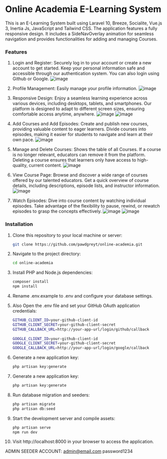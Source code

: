 # Online Academia E-Learning System

This is an E-Learning System built using Laravel 10, Breeze, Socialite, Vue.js 3, Inertia Js, JavaScript and Tailwind CSS. The application features a fully responsive design. It includes a SideNavOverlay animation for seamless navigation and provides functionalities for adding and managing Courses.

### Features

1. Login and Register: Securely log in to your account or create a new account to get started. Keep your personal information safe and accessible through our authentication system. You can also login using Github or Google.
![image](https://github.com/pawdgreyt/online-academia/assets/52988042/7f8e8a00-b6a8-44bb-b687-26612a2ad045)

2. Profile Management: Easily manage your profile information.
![image](https://github.com/pawdgreyt/online-academia/assets/52988042/80fd790f-ac64-4b83-91d3-fc66fa8626f2)

3. Responsive Design: Enjoy a seamless learning experience across various devices, including desktops, tablets, and smartphones. Our platform is designed to adapt to different screen sizes, ensuring comfortable access anytime, anywhere.
![image](https://github.com/pawdgreyt/online-academia/assets/52988042/6d6db68c-da08-45c3-90ac-d0516c5a2279)
![image](https://github.com/pawdgreyt/online-academia/assets/52988042/fe163d77-8e55-4452-8b85-0ff7a9ff05fc)

4. Add Courses and Add Episodes: Create and publish new courses, providing valuable content to eager learners. Divide courses into episodes, making it easier for students to navigate and learn at their own pace.
![image](https://github.com/pawdgreyt/online-academia/assets/52988042/c161da03-9b92-4751-bccb-bd1b44452ec8)

5. Manage and Delete Courses: Shows the table of all Courses. If a course is no longer relevant, educators can remove it from the platform. Deleting a course ensures that learners only have access to high-quality, current content.
![image](https://github.com/pawdgreyt/online-academia/assets/52988042/0adfeb01-1d89-41a9-95ea-edf4ef5c7e6e)

6. View Course Page: Browse and discover a wide range of courses offered by our talented educators. Get a quick overview of course details, including descriptions, episode lists, and instructor information.
![image](https://github.com/pawdgreyt/online-academia/assets/52988042/b5417693-503e-4582-8925-1c4babb89764)

7. Watch Episodes: Dive into course content by watching individual episodes. Take advantage of the flexibility to pause, rewind, or rewatch episodes to grasp the concepts effectively.
![image](https://github.com/pawdgreyt/online-academia/assets/52988042/2a3ca2b3-6e9f-4920-9551-85734888ce36)
![image](https://github.com/pawdgreyt/online-academia/assets/52988042/6619cca7-8a72-43f4-9594-946693f40c78)


### Installation

1. Clone this repository to your local machine or server:

   ```bash
   git clone https://github.com/pawdgreyt/online-academia.git

2. Navigate to the project directory:

   ```bash
   cd online-academia

3. Install PHP and Node.js dependencies:

   ```bash
   composer install
   npm install

4. Rename .env.example to .env and configure your database settings.
5. Also Open the .env file and set your GitHub OAuth application credentials:
   
   ```bash
   GITHUB_CLIENT_ID=your-github-client-id
   GITHUB_CLIENT_SECRET=your-github-client-secret
   GITHUB_CALLBACK_URL=http://your-app-url/login/github/callback
    
   GOOGLE_CLIENT_ID=your-github-client-id
   GOOGLE_CLIENT_SECRET=your-github-client-secret
   GOOGLE_CALLBACK_URL=http://your-app-url/login/google/callback

6. Generate a new application key:

   ```bash
   php artisan key:generate

7. Generate a new application key:

   ```bash
   php artisan key:generate

8. Run database migration and seeders: 

   ```bash
   php artisan migrate
   php artisan db:seed

9. Start the development server and compile assets:

   ```bash
   php artisan serve
   npm run dev

11. Visit http://localhost:8000 in your browser to access the application.

ADMIN SEEDER ACCOUNT:
admin@email.com
password1234
   

   
